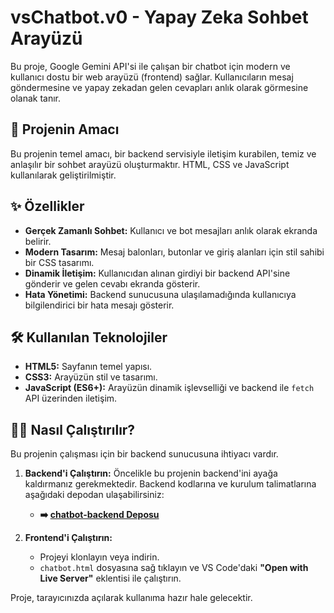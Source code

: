 # vsChatbot.v0 - Yapay Zeka Sohbet Arayüzü

Bu proje, Google Gemini API'si ile çalışan bir chatbot için modern ve kullanıcı dostu bir web arayüzü (frontend) sağlar. Kullanıcıların mesaj göndermesine ve yapay zekadan gelen cevapları anlık olarak görmesine olanak tanır.

## 🚀 Projenin Amacı

Bu projenin temel amacı, bir backend servisiyle iletişim kurabilen, temiz ve anlaşılır bir sohbet arayüzü oluşturmaktır. HTML, CSS ve JavaScript kullanılarak geliştirilmiştir.

## ✨ Özellikler

-   **Gerçek Zamanlı Sohbet:** Kullanıcı ve bot mesajları anlık olarak ekranda belirir.
-   **Modern Tasarım:** Mesaj balonları, butonlar ve giriş alanları için stil sahibi bir CSS tasarımı.
-   **Dinamik İletişim:** Kullanıcıdan alınan girdiyi bir backend API'sine gönderir ve gelen cevabı ekranda gösterir.
-   **Hata Yönetimi:** Backend sunucusuna ulaşılamadığında kullanıcıya bilgilendirici bir hata mesajı gösterir.

## 🛠️ Kullanılan Teknolojiler

-   **HTML5:** Sayfanın temel yapısı.
-   **CSS3:** Arayüzün stil ve tasarımı.
-   **JavaScript (ES6+):** Arayüzün dinamik işlevselliği ve backend ile `fetch` API üzerinden iletişim.

## 🏃‍♀️ Nasıl Çalıştırılır?

Bu projenin çalışması için bir backend sunucusuna ihtiyacı vardır.

1.  **Backend'i Çalıştırın:** Öncelikle bu projenin backend'ini ayağa kaldırmanız gerekmektedir. Backend kodlarına ve kurulum talimatlarına aşağıdaki depodan ulaşabilirsiniz:
    -   **➡️ [chatbot-backend Deposu](https://github.com/davutgtekin/chatbot-backend)**

2.  **Frontend'i Çalıştırın:**
    -   Projeyi klonlayın veya indirin.
    -   `chatbot.html` dosyasına sağ tıklayın ve VS Code'daki **"Open with Live Server"** eklentisi ile çalıştırın.

Proje, tarayıcınızda açılarak kullanıma hazır hale gelecektir.
